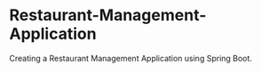 # Restaurant-Management-Application
Creating a Restaurant Management Application using Spring Boot. 
